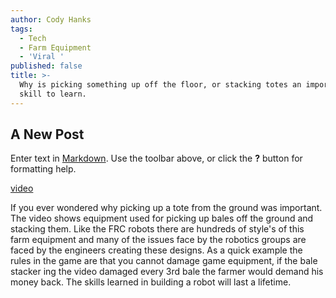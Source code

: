 ```yaml
---
author: Cody Hanks
tags:
  - Tech
  - Farm Equipment
  - 'Viral '
published: false
title: >-
  Why is picking something up off the floor, or stacking totes an important
  skill to learn.
---
```

## A New Post

Enter text in [Markdown](http://daringfireball.net/projects/markdown/). Use the toolbar above, or click the **?** button for formatting help.


[video](https://www.facebook.com/WTSGV/videos/vb.1001867729894927/1039898272758539/?type=2&theater "Bale stacker")


If you ever wondered why picking up a tote from the ground was important.  The video shows equipment used for picking up bales off the ground and stacking them.  Like the FRC robots there are hundreds of style's of this farm equipment and many of the issues face by the robotics groups are faced by the engineers creating these designs.  As a quick example the rules in the game are that you cannot damage game equipment, if the bale stacker ing the video damaged every 3rd bale the farmer would demand his money back.  The skills learned in building a robot will last a lifetime. 

